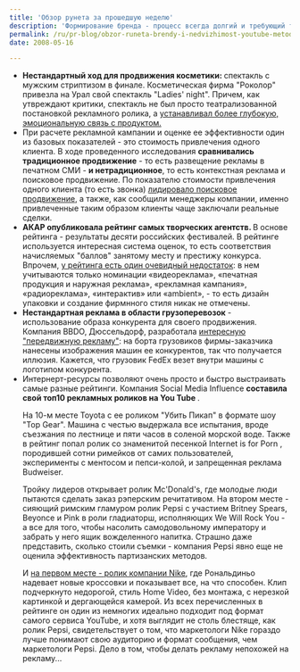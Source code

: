```yaml
---
title: 'Обзор рунета за прошедшую неделю'
description: 'Формирование бренда - процесс всегда долгий и требующий тонкой организации. Особенно это касается создания брендов в cфере недвижимости. Рынок недвижимости в России обладает такой спецификой, что большая часть выставляемого на продажу рано или поздно все же продается - спрос в этой отрасли очень высок. Компании не всегда понимают, зачем им нужно формировать бренд. </p><p>Те бренды, которые сейчас есть на российском рынке, формировались двумя способами: либо это государственные компании, работающие с советских времен, либо молодые компании, вкладывающие огромные средства в довольно агрессивный маркетинг. Если говорить о перспективах выхода на международную арену, то тут эксперты оценивают возможности российских брендов в области недвижимости и риэлтерских услуг довольно скептически. В целом ситуация с брендами в этой области довольно печальная - а значит, специалисту есть куда приложить свои усилия.'
permalink: /ru/pr-blog/obzor-runeta-brendy-i-nedvizhimost-youtube-metody-prodvizheniya
date: 2008-05-16

---
```


<ul>
<li><strong>Нестандартный ход для продвижения косметики: </strong>спектакль с мужским стриптизом в финале. Косметическая фирма "Роколор" привезла на Урал свой спектакль "Ladies' night". Причем, как утвреждают критики, спектакль не был просто театрализованной постановкой рекламного ролика, а <a href="https://www.advertology.ru/article61496.htm">устанавливал более глубокую, эмоциональную связь с продуктом.</a> </li>
<li>При расчете рекламной кампании и оценке ее эффективности один из базовых показателей - это стоимость привлечения одного клиента. В ходе проведенного исследования <strong> сравнивались традиционное продвижение</strong> - то  есть развещение рекламы в печатном СМИ - <strong> и нетрадиционное</strong>, то есть контекстная реклама и поисковое продвижение. По показателю стоимости привлечения одного клиента (то есть звонка) <a href="https://www.sostav.ru/columns/opinion/2008/stat18/">лидировало поисковое продвижение</a>, а также, как сообщили менеджеры компании, именно привлеченные таким образом клиенты чаще заключали реальные сделки. </li>
<li><strong>АКАР опубликовала рейтинг самых творческих агентств. </strong>В основе рейтинга - результаты десяти российских фестивалей. В рейтинге используется интересная система оценок, то есть соответствия начисляемых "баллов" занятому месту и престижу конкурса. Впрочем, <a href="https://www.mediaguide.ru/?p=news&amp;id=47699141">у рейтинга есть один очевидный недостаток</a>: в нем учитываются только номинации  «видеореклама», «печатная продукция и наружная реклама», «рекламная кампания», «радиореклама», «интерактив» или «ambient», - то есть дизайн упаковки и создание фирмнного стиля никак не отмечены. </li>
<li><strong>Нестандартная реклама в области грузоперевозок</strong> - использование образа конкурента для своего продвижения. Компания  BBDO, Дюссельдорф, разработала <a href="https://www.idealab.ru/artinf.asp?id=457">интересную "передвижную рекламу"</a>: на борта грузовиков фирмы-заказчика нанесены изображения машин ее конкурентов, так что получается иллюзия. Кажется, что грузовик FedEx везет внутри машины с логотипом конкурента. </li>
<li>Интернерт-ресурсы позволяют очень просто и быстро выстраивать самые разные рейтинги.  Компания Social Media Influence <strong>составила свой топ10 рекламных роликов на You Tube </strong>. </p> <p>На 10-м  месте Toyota с ее роликом "Убить Пикап" в формате шоу "Top Gear". Машина с честью выдержала все испытания, вроде съезжания по лестнице и пяти часов в соленой морской воде. Также в рейтинг попал ролик со знаменитой песенкой Internet is for Porn , породившей сотни римейков от самих пользователей, эксперименты с ментосом и пепси-колой, и запрещенная реклама Budweiser. </p><p>Тройку лидеров открывает ролик Mc'Donald's, где молодые люди пытаются сделать заказ рэперским речитативом.  На втором месте - сияющий римским гламуром ролик Pepsi с участием Britney Spears, Beyonce и Pink в роли гладиаторш, исполняющих We Will Rock You - а все для того, чтобы насолить самодовольному императору и забрать у него ящик вожделенного напитка.  Страшно даже представить, сколько стоили съемки - компания Pepsi явно еще не оценила  эффективность партизанских методов. </p><p> И <a href="https://www.adme.ru/kreativnyj_obzor/2008/05/16/22765/">на первом месте - ролик компании Nike</a>, где Рональдиньо надевает новые кроссовки и показывает все, на что способен. Клип подчеркнуто недорогой, стиль Home Video, без монтажа, с нерезкой картинкой и дергающейся камерой. Из всех перечисленных в рейтинге он один из немногих идеально подходит под формат самого сервиса YouTube, и хотя выглядит не столь блестяще, как ролик Pepsi, свидетельствует о том, что маркетологи Nike гораздо лучше понимают свою аудиторию и формат сообщения, чем маркетологи Pepsi. Дело в том, чтобы делать рекламу непохожей на рекламу...</li>
</ul>

